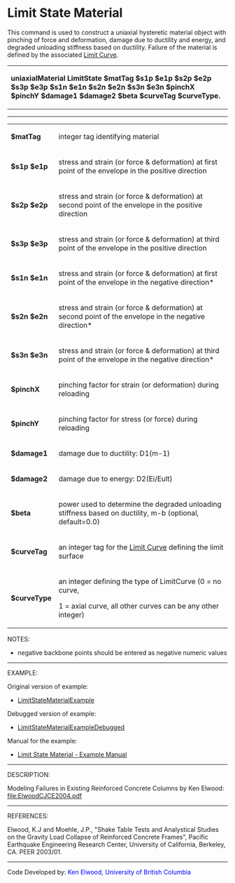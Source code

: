 # Limit State Material

<p>This command is used to construct a uniaxial hysteretic material
object with pinching of force and deformation, damage due to ductility
and energy, and degraded unloading stiffness based on ductility. Failure
of the material is defined by the associated <a href="Limit_Curve"
title="wikilink">Limit Curve</a>.</p>
<table>
<tbody>
<tr class="odd">
<td><p><strong>uniaxialMaterial LimitState $matTag $s1p $e1p $s2p $e2p
$s3p $e3p $s1n $e1n $s2n $e2n $s3n $e3n $pinchX $pinchY $damage1
$damage2 $beta $curveTag $curveType.</strong></p></td>
</tr>
</tbody>
</table>
<hr />
<table>
<tbody>
<tr class="odd">
<td><p><strong>$matTag</strong></p></td>
<td><p>integer tag identifying material</p></td>
</tr>
<tr class="even">
<td><p><strong>$s1p $e1p</strong></p></td>
<td><p>stress and strain (or force &amp; deformation) at first point of
the envelope in the positive direction</p></td>
</tr>
<tr class="odd">
<td><p><strong>$s2p $e2p</strong></p></td>
<td><p>stress and strain (or force &amp; deformation) at second point of
the envelope in the positive direction</p></td>
</tr>
<tr class="even">
<td><p><strong>$s3p $e3p</strong></p></td>
<td><p>stress and strain (or force &amp; deformation) at third point of
the envelope in the positive direction</p></td>
</tr>
<tr class="odd">
<td><p><strong>$s1n $e1n</strong></p></td>
<td><p>stress and strain (or force &amp; deformation) at first point of
the envelope in the negative direction*</p></td>
</tr>
<tr class="even">
<td><p><strong>$s2n $e2n</strong></p></td>
<td><p>stress and strain (or force &amp; deformation) at second point of
the envelope in the negative direction*</p></td>
</tr>
<tr class="odd">
<td><p><strong>$s3n $e3n</strong></p></td>
<td><p>stress and strain (or force &amp; deformation) at third point of
the envelope in the negative direction*</p></td>
</tr>
<tr class="even">
<td><p><strong>$pinchX</strong></p></td>
<td><p>pinching factor for strain (or deformation) during
reloading</p></td>
</tr>
<tr class="odd">
<td><p><strong>$pinchY</strong></p></td>
<td><p>pinching factor for stress (or force) during reloading</p></td>
</tr>
<tr class="even">
<td><p><strong>$damage1</strong></p></td>
<td><p>damage due to ductility: D1(m-1)</p></td>
</tr>
<tr class="odd">
<td><p><strong>$damage2</strong></p></td>
<td><p>damage due to energy: D2(Ei/Eult)</p></td>
</tr>
<tr class="even">
<td><p><strong>$beta</strong></p></td>
<td><p>power used to determine the degraded unloading stiffness based on
ductility, m-b (optional, default=0.0)</p></td>
</tr>
<tr class="odd">
<td><p><strong>$curveTag</strong></p></td>
<td><p>an integer tag for the <a href="Limit_Curve"
title="wikilink">Limit Curve</a> defining the limit surface</p></td>
</tr>
<tr class="even">
<td><p><strong>$curveType</strong></p></td>
<td><p>an integer defining the type of LimitCurve (0 = no curve,</p>
<p>1 = axial curve, all other curves can be any other integer)</p></td>
</tr>
</tbody>
</table>
<p>NOTES:</p>
<ul>
<li>negative backbone points should be entered as negative numeric
values</li>
</ul>
<hr />
<p>EXAMPLE:</p>
<p>Original version of example:</p>
<ul>
<li><a href="LimitStateMaterialExample"
title="wikilink">LimitStateMaterialExample</a></li>
</ul>
<p>Debugged version of example:</p>
<ul>
<li><a href="LimitStateMaterialExampleDebugged"
title="wikilink">LimitStateMaterialExampleDebugged</a></li>
</ul>
<p>Manual for the example:</p>
<ul>
<li><a href="Media:_LimitStateMaterialManual.pdf" title="wikilink">
Limit State Material - Example Manual</a></li>
</ul>
<hr />
<p>DESCRIPTION:</p>
<p>Modeling Failures in Existing Reinforced Concrete Columns by Ken
Elwood: <a href="file:ElwoodCJCE2004.pdf"
title="wikilink">file:ElwoodCJCE2004.pdf</a></p>
<hr />
<p>REFERENCES:</p>
<p>Elwood, K.J and Moehle, J.P., "Shake Table Tests and Analystical
Studies on the Gravity Load Collapse of Reinforced Concrete Frames",
Pacific Earthquake Engineering Research Center, University of
California, Berkeley, CA. PEER 2003/01.</p>
<hr />
<p>Code Developed by: <span style="color:blue"> Ken Elwood,
University of British Columbia</span></p>
